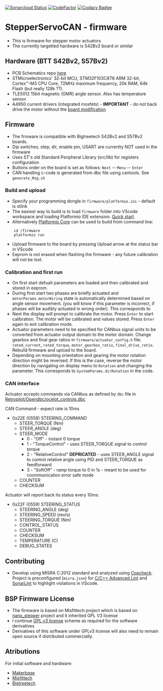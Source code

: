 [![Sonarcloud Status](https://sonarcloud.io/api/project_badges/measure?project=dzid26_RetroPilot-SERVO42B&metric=alert_status)](https://sonarcloud.io/dashboard?id=dzid26_RetroPilot-SERVO42B)
[![CodeFactor](https://www.codefactor.io/repository/github/dzid26/StepperServoCAN/badge)](https://www.codefactor.io/repository/github/dzid26/StepperServoCAN)
[![Codacy Badge](https://app.codacy.com/project/badge/Grade/fce99e1ae7d149a0a6768b91afb259d7)](https://www.codacy.com/gh/dzid26/StepperServoCAN/dashboard)
# StepperServoCAN - firmware
- This is firmware for stepper motor actuators
- The currently targetted hardware is S42Bv2 board or similar

## Hardware (BTT S42Bv2, S57Bv2)
- PCB Schematics repo [here](https://github.com/dzid26/StepperServo-hardware)
- STMicroelectronics' 32-bit MCU, STM32F103C8T6 ARM 32-bit, Cortex™-M3 CPU Core, 72MHz maximum frequency, 20k RAM, 64k Flash (but really 128k ??).
- TLE5012 15bit magnetic (GMR) angle sensor. Also has temperature sensor.
- A4950 current drivers (integrated mosfets) - **IMPORTANT** - do not back drive the motor without the [board modification](https://github.com/dzid26/RetroPilot-SERVO42B/wiki/Board-BEMF-protection-mod)

## Firmware 
- The frmware is compatible with Bigtreetech S42Bv2 and S57Bv2 boards.
- Dip switches, step, dir, enable pin, USART are currenlty NOT used in the firmware
- Uses ST's old Standard Peripheral Library (src/lib) for registers configuration
- Buttons order on the board is set as follows: 
    `Next` -- `Menu` -- `Enter`
- CAN handling c-code is generated from dbc file using cantools. See `generate_Msg.sh` 

### Build and upload
- Specify your programming dongle in `firmware/platformio.ini` - default is stlink
- The easiest way to build is to load `firmware` folder into VScode workspace and loading Platformio IDE extension. [Quick start](https://docs.platformio.org/en/latest/integration/ide/vscode.html).
- Alternatively [Platformio Core](https://docs.platformio.org/en/latest/core/installation/index.html) can be used to build from command line:
```
    cd /firmware
    platformio run
```
- Upload firmware to the board by pressing Upload arrow at the status bar in VScode
- Eeprom is not erased when flashing the firmware - any future calibration will not be lost.

### Calibration and first run
- On first start defualt parameters are loaded and then calibrated and stored in eeprom.
- During first start two phases are briefly actuated and `motorParams.motorWiring` state is automatically determined based on angle sensor movement. (you will know if this parameter is incorrect, if phases will be audibly actuated in wrong order). This corresponds to 
- Next the display will prompt to calibrate the motor. Press `Enter` to start calibration. The motor will be calibrated and values stored. Press `Enter` again to exit calibration mode.
- Actuator parameters need to be specified for CANbus signal units to be converted from actuator output domain to the motor domain. Change gearbox and final gear ratios in `firmware/actuator_config.h` file: `rated_current`, `rated_torque`, `motor_gearbox_ratio`, `final_drive_ratio`. Rebuild firmware and upload to the board.
- Depending on mounting orientation and gearing the motor rotation direction might be reversed. If this is the case, reverse the motor direction by navigating on display menu to `Rotation` and changing the parameter. This corresponds to `SystemParams.dirRotation` in the code.
### CAN interface
Actuator accepts commands via CANbus as defined by `dbc` file in [Retropilot/Opendbc/ocelot_controls.dbc](https://github.com/RetroPilot/opendbc/blob/Ocelot-steering-dev/ocelot_controls.dbc)

CAN Command - expect rate is 10ms
- 0x22E (0558) STEERING_COMMAND
    - STEER_TORQUE (Nm)
    - STEER_ANGLE (deg)
    - STEER_MODE
        - 0 - "Off" - instant 0 torque
        - 1 - "TorqueControl" - uses STEER_TORQUE signal to control torque
        - 2 - "RelativeControl" **DEPRICATED** - uses STEER_ANGLE signal to control relative angle using PID and STEER_TORQUE as feedforward
        - 3 - "SoftOff" - ramp torque to 0 in 1s - meant to be used for coommunication error safe mode
    - COUNTER
    - CHECKSUM

Actuator will report back its status every 10ms:
- 0x22F (0559) STEERING_STATUS
    - STEERING_ANGLE (deg)
    - STEERING_SPEED (rev/s)
    - STEERING_TORQUE (Nm)
    - CONTROL_STATUS
    - COUNTER
    - CHECKSUM
    - TEMPERATURE (C)
    - DEBUG_STATES

## Contributing
- Develop using MISRA C:2012 standard and analyzed using [Cppcheck](https://cppcheck.sourceforge.io/). Project is preconfigured (`misra.json`) for [C/C++ Advanced Lint](https://marketplace.visualstudio.com/items?itemName=jbenden.c-cpp-flylint) and [SonarLint](https://marketplace.visualstudio.com/items?itemName=SonarSource.sonarlint-vscode) to highlight violations in VScode.

## BSP Firmware License 
- The firmware is based on Misfittech project which is based on [nano_stepper](https://github.com/Misfittech/nano_stepper) project and it inherited GPL V3 license
- I continue [GPL v3 license](https://github.com/dzid26/RetroPilot-SERVO42B/blob/openpilot_S42B/LICENSE) scheme as required for the software derivatives
- Derivatives of this software under GPLv3 license will also need to remain open source if distributed commercially.

## Atributions
For initial software and hardware:
- [Makerbase](https://makerbase.com.cn/)
- [Misfittech](https://misfittech.net/)
- [Bigtreetech](https://bigtree-tech.com/)